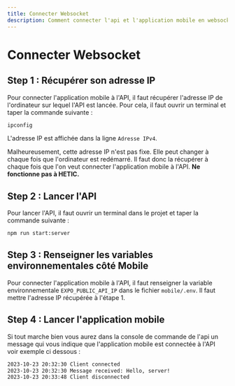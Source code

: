 ```yaml
---
title: Connecter Websocket
description: Comment connecter l'api et l'application mobile en websocket ?
---
```


# Connecter Websocket

## Step 1 : Récupérer son adresse IP

Pour connecter l'application mobile à l'API, il faut récupérer l'adresse IP de
l'ordinateur sur lequel l'API est lancée. Pour cela, il faut ouvrir un terminal
et taper la commande suivante :

```bash
ipconfig
```

L'adresse IP est affichée dans la ligne `Adresse IPv4`.

Malheureusement, cette adresse IP n'est pas fixe. Elle peut changer à chaque
fois que l'ordinateur est redémarré. Il faut donc la récupérer à chaque fois que
l'on veut connecter l'application mobile à l'API. **Ne fonctionne pas à HETIC.**

## Step 2 : Lancer l'API

Pour lancer l'API, il faut ouvrir un terminal dans le projet et taper la
commande suivante :

```bash
npm run start:server
```

## Step 3 : Renseigner les variables environnementales côté Mobile

Pour connecter l'application mobile à l'API, il faut renseigner la variable
environnementale `EXPO_PUBLIC_API_IP` dans le fichier `mobile/.env`. Il faut
mettre l'adresse IP récupérée à l'étape 1.

## Step 4 : Lancer l'application mobile

Si tout marche bien vous aurez dans la console de commande de l'api un message
qui vous indique que l'application mobile est connectée à l'API voir exemple ci
dessous :

```bash
2023-10-23 20:32:30 Client connected
2023-10-23 20:32:30 Message received: Hello, server!
2023-10-23 20:33:48 Client disconnected
```
